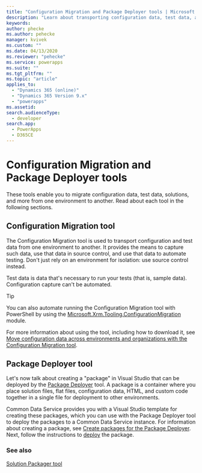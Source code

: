 ```yaml
---
title: "Configuration Migration and Package Deployer tools | Microsoft Docs"
description: "Learn about transporting configuration data, test data, and packages from one environment to another."
keywords: 
author: phecke
ms.author: pehecke
manager: kvivek
ms.custom: ""
ms.date: 04/13/2020
ms.reviewer: "pehecke"
ms.service: powerapps
ms.suite: ""
ms.tgt_pltfrm: ""
ms.topic: "article"
applies_to: 
  - "Dynamics 365 (online)"
  - "Dynamics 365 Version 9.x"
  - "powerapps"
ms.assetid: 
search.audienceType: 
  - developer
search.app: 
  - PowerApps
  - D365CE
---
```


# Configuration Migration and Package Deployer tools

These tools enable you to migrate configuration data, test data, solutions, and more from one environment to another. Read about each tool in the following sections.

## Configuration Migration tool

The Configuration Migration tool is used to transport configuration and test
data from one environment to another. It provides the means to capture such
data, use that data in source control, and use that data to automate testing. Don't
just rely on an environment for isolation: use source control instead.

Test data is data that's necessary to run your tests (that is, sample data).
Configuration capture can't be automated.<!--What's the significance of this statement?-->

> [!TIP]
> You can also automate running the Configuration Migration tool with PowerShell by using the
> [Microsoft.Xrm.Tooling.ConfigurationMigration](https://www.powershellgallery.com/packages/Microsoft.Xrm.Tooling.ConfigurationMigration/) module.

For more information about using the tool, including how to download it, see
[Move configuration data across environments and organizations with the Configuration Migration tool](https://docs.microsoft.com/power-platform/admin/manage-configuration-data).

## Package Deployer tool

Let's now talk about creating a "package" in Visual Studio that can be deployed
by the [Package Deployer](tools-apps-used-alm.md#package-deployer) tool. A package is a container
where you place solution files, flat files, configuration data, HTML, and custom
code together in a single file for deployment to other environments.

Common Data Service provides you with a Visual Studio template for creating
these packages, which you can use with the Package Deployer tool to deploy the
packages to a Common Data Service instance. For information about creating a
package, see [Create packages for the Package Deployer](../developer/common-data-service/package-deployer/create-packages-package-deployer.md).
Next, follow the instructions to
[deploy](../developer/common-data-service/package-deployer/create-packages-package-deployer.md#deploy-a-package) the package.

### See also

[Solution Packager tool](solution-packager-tool.md)

<!--
### See also

[ALM for developers](alm-for-developers.md)  
[Use Power Apps build tools with Azure DevOps](devops-build-tools.md)  
[Power Apps component framework](component-framework.md)  
[Plug-ins](plugin-component.md)  
[Web resources](web-resource-component.md)  
[Solution Packager tool](solution-packager-tool.md)  
[Online Management API (REST) to manage environments](online-management-api.md)  
[Work with solutions using the APIs](solution-api.md)  
-->